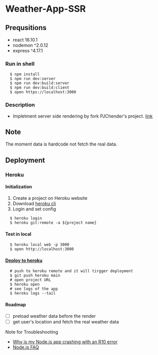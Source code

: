 # Weather-App-SSR

## Prequsitions
- react 16.10.1
- nodemon ^2.0.12
- express ^4.17.1

### Run in shell

```shell
  $ npm install
  $ npm run dev:server
  $ npm run dev:build:server
  $ npm run dev:build:client
  $ open https://localhost:3000
```

### Description
- Impletment server side rendering by fork PJChender's project. [link](https://codesandbox.io/s/weather-app-add-dark-mode-feature-3e3u5)
 
## Note
The moment data is hardcode not fetch the real data. 


## Deployment

### Heroku
#### Initialization

1. Create a project on Heroku website
2. Download [heroku cli](https://devcenter.heroku.com/articles/heroku-cli#download-and-install)
3. Login and set config
```
  $ heroku login
  $ heroku git:remote -a ${project name}
```

#### Test in local

```
  $ heroku local web -p 3000
  $ open http://localhost:3000
```

#### [Deploy to heroku](https://devcenter.heroku.com/articles/getting-started-with-nodejs#deploy-the-app)

```
  # push to heroku remote and it will tirgger deployment
  $ git push heroku main
  # open project URL
  $ heroku open
  # see logs of the app
  $ heroku logs --tail
```
#### Roadmap
- [ ] preload weather data before the render
- [ ] get user's location and fetch the real weather data

Note for Troubleshooting
- [Why is my Node.js app crashing with an R10 error](https://help.heroku.com/P1AVPANS/why-is-my-node-js-app-crashing-with-an-r10-error)
- [Node.js FAQ](https://help.heroku.com/P5IMU3MP/heroku-node-js-build-script-change-faq)
